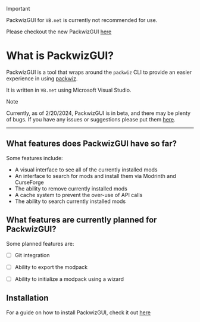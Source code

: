> [!important]
> PackwizGUI for `VB.net` is currently not recommended for use.
> 
> Please checkout the new PackwizGUI [here](https://github.com/RAMENtheNOODLES/packwizgui-electron)

# What is PackwizGUI?
PackwizGUI is a tool that wraps around the `packwiz` CLI to provide an easier experience in using [packwiz](https://packwiz.infra.link/). 

It is written in `VB.net` using Microsoft Visual Studio.

> [!note]
> Currently, as of 2/20/2024, PackwizGUI is in beta, and there may be plenty of bugs. If you have any issues or suggestions please put them [here](https://github.com/RAMENtheNOODLES/PackwizGUI/issues).

---

## What features does PackwizGUI have so far?
Some features include:
- A visual interface to see all of the currently installed mods
- An interface to search for mods and install them via Modrinth and CurseForge
- The ability to remove currently installed mods
- A cache system to prevent the over-use of API calls
- The ability to search currently installed mods

## What features are currently planned for PackwizGUI?
Some planned features are:
- [ ] Git integration
- [ ] Ability to export the modpack
- [ ] Ability to initialize a modpack using a wizard


## Installation
For a guide on how to install PackwizGUI, check it out [here](https://packwiz.cookiejar499.me/install/)
